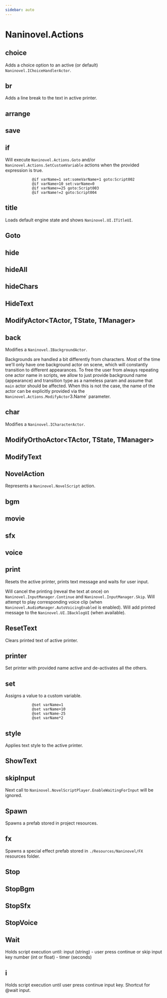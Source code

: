 ```yaml
---
sidebar: auto
---
```


# Naninovel.Actions

## choice

Adds a choice option to an active (or default) `Naninovel.IChoiceHandlerActor`.

## br

Adds a line break to the text in active printer.

## arrange

## save

## if

Will execute `Naninovel.Actions.Goto` and/or `Naninovel.Actions.SetCustomVariable` actions when the provided expression is true.

```@if varName=someString goto:Script001.Start
            @if varName=1 set:someVarName+1 goto:Script002
            @if varName>10 set:varName=0
            @if varName>=25 goto:Script003
            @if varName!=2 goto:Script004
```

## title

Loads default engine state and shows `Naninovel.UI.ITitleUI`.

## Goto

## hide

## hideAll

## hideChars

## HideText

## ModifyActor<TActor, TState, TManager>

## back

Modifies a `Naninovel.IBackgroundActor`.

Backgrounds are handled a bit differently from characters. Most of the time we'll only have  one background actor on scene, which will constantly transition to different appearances.  To free the user from always repeating one actor name in scripts, we allow to just  provide background name (appearance) and transition type as a nameless param and assume that  `main` actor should be affected. When this is not the case, the name of the actor can be explicitly  provided via the `Naninovel.Actions.ModifyActor`3.Name` parameter.

## char

Modifies a `Naninovel.ICharacterActor`.

## ModifyOrthoActor<TActor, TState, TManager>

## ModifyText

## NovelAction

Represents a `Naninovel.NovelScript` action.

## bgm

## movie

## sfx

## voice

## print

Resets the active printer, prints text message and waits for user input.

Will cancel the printing (reveal the text at once) on `Naninovel.InputManager.Continue` and `Naninovel.InputManager.Skip`.  Will attempt to play corresponding voice clip (when `Naninovel.AudioManager.AutoVoicingEnabled` is enabled).  Will add printed message to the `Naninovel.UI.IBacklogUI` (when available).

## ResetText

Clears printed text of active printer.

## printer

Set printer with provided name active and de-activates all the others.

## set

Assigns a value to a custom variable.

```@set varName=someString
            @set varName=1
            @set varName+10
            @set varName-25
            @set varName*2
```

## style

Applies text style to the active printer.

## ShowText

## skipInput

Next call to `Naninovel.NovelScriptPlayer.EnableWaitingForInput` will be ignored.

## Spawn

Spawns a prefab stored in project resources.

## fx

Spawns a special effect prefab stored in `./Resources/Naninovel/FX` resources folder.

## Stop

## StopBgm

## StopSfx

## StopVoice

## Wait

Holds script execution until:  input (string)         - user press continue or skip input key  number (int or float)  - timer (seconds)

## i

Holds script execution until user press continue input key.  Shortcut for @wait input.

